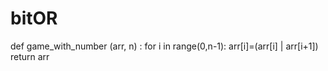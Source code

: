 # bitOR

def game_with_number (arr, n) :
for i in range(0,n-1):
arr[i]=(arr[i] | arr[i+1])
return arr
             
